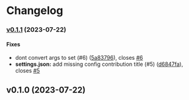 # Changelog

### [v0.1.1](https://github.com/bluebrown/vscode-extension-yamlfmt/compare/v0.1.0...v0.1.1) (2023-07-22)

#### Fixes

* dont convert args to set (#6)
([5a83796](https://github.com/bluebrown/vscode-extension-yamlfmt/commit/5a837963f8e7c2b68b3bea24f0e38cd89a1990f9)),
closes [#6](https://github.com/bluebrown/vscode-extension-yamlfmt/issues/6)
* **settings.json:** add missing config contribution title (#5)
([d6847fa](https://github.com/bluebrown/vscode-extension-yamlfmt/commit/d6847fa08d08f8e9c587e676b688a5425f31bb1e)),
closes [#5](https://github.com/bluebrown/vscode-extension-yamlfmt/issues/5)

## v0.1.0 (2023-07-22)
